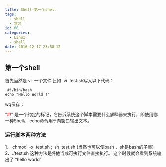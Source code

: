 ```yaml
---
title: Shell-第一个shell
tags:
  - shell
  - 学习
id: 68
categories:
  - Linux
  - shell
date: 2016-12-17 23:58:12
---
```


## 第一个shell

首先当然是 vi  一个文件 比如  vi  test.sh写入以下代码：

	 #!/bin/bash
	echo "Hello World !"
wq保存；
<div>"<span style="color: #ff0000;">#!</span>" 是一个约定的标记，它告诉系统这个脚本需要什么解释器来执行，即使用哪一种Shell。
echo命令用于向窗口输出文本。


### 运行脚本两种方法

1、 chmod  -x  test.sh ;  sh  test.sh (当然也可以使bash ，sh是bash的子集)
2、./test.sh 这种方法是将他当成可执行文件直接执行。
这个时候就会看到系统输出了 “hello world”